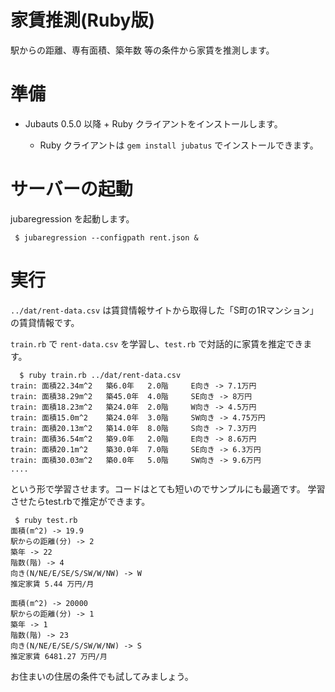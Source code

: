 家賃推測(Ruby版)
==========

駅からの距離、専有面積、築年数 等の条件から家賃を推測します。


準備
====

- Jubauts 0.5.0 以降 + Ruby クライアントをインストールします。

  - Ruby クライアントは `gem install jubatus` でインストールできます。


サーバーの起動
==============

jubaregression を起動します。
```
 $ jubaregression --configpath rent.json &
```

実行
============

`../dat/rent-data.csv` は賃貸情報サイトから取得した「S町の1Rマンション」の賃貸情報です。

`train.rb` で `rent-data.csv` を学習し、`test.rb` で対話的に家賃を推定できます。

```
  $ ruby train.rb ../dat/rent-data.csv
train: 面積22.34m^2	築6.0年	2.0階	 E向き -> 7.1万円
train: 面積38.29m^2	築45.0年	4.0階	 SE向き -> 8万円
train: 面積18.23m^2	築24.0年	2.0階	 W向き -> 4.5万円
train: 面積15.0m^2	築24.0年	3.0階	 SW向き -> 4.75万円
train: 面積20.13m^2	築14.0年	8.0階	 S向き -> 7.3万円
train: 面積36.54m^2	築9.0年	2.0階	 E向き -> 8.6万円
train: 面積20.1m^2	築30.0年	7.0階	 SE向き -> 6.3万円
train: 面積30.03m^2	築0.0年	5.0階	 SW向き -> 9.6万円
....
```
という形で学習させます。コードはとても短いのでサンプルにも最適です。
学習させたらtest.rbで推定ができます。
```
 $ ruby test.rb
面積(m^2) -> 19.9
駅からの距離(分) -> 2
築年 -> 22
階数(階) -> 4
向き(N/NE/E/SE/S/SW/W/NW) -> W
推定家賃 5.44 万円/月

面積(m^2) -> 20000
駅からの距離(分) -> 1
築年 -> 1
階数(階) -> 23
向き(N/NE/E/SE/S/SW/W/NW) -> S
推定家賃 6481.27 万円/月
```

お住まいの住居の条件でも試してみましょう。
